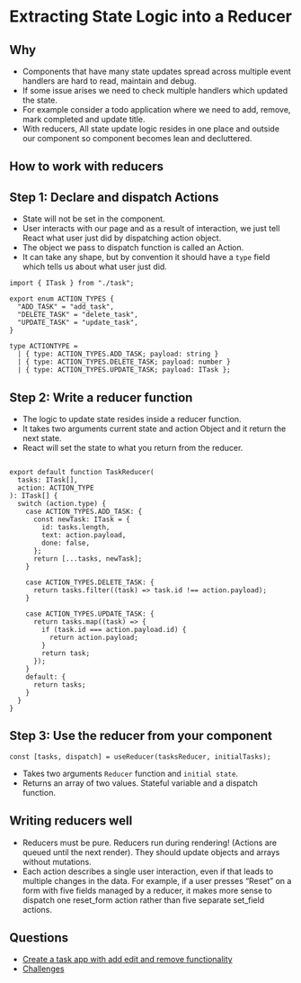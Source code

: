 # Extracting State Logic into a Reducer

## Why

- Components that have many state updates spread across multiple event handlers are hard to read, maintain and debug.
- If some issue arises we need to check multiple handlers which updated the state.
- For example consider a todo application where we need to add, remove, mark completed and update title.
- With reducers, All state update logic resides in one place and outside our component so component becomes lean and decluttered.


## How to work with reducers

## Step 1: Declare and dispatch Actions

- State will not be set in the component.
- User interacts with our page and as a result of interaction, we just tell React what user just did by dispatching action object.
- The object we pass to dispatch function is called an Action.
- It can take any shape, but by convention it should have a `type` field which tells us about what user just did.

```tsx
import { ITask } from "./task";

export enum ACTION_TYPES {
  "ADD_TASK" = "add_task",
  "DELETE_TASK" = "delete_task",
  "UPDATE_TASK" = "update_task",
}

type ACTIONTYPE =
  | { type: ACTION_TYPES.ADD_TASK; payload: string }
  | { type: ACTION_TYPES.DELETE_TASK; payload: number }
  | { type: ACTION_TYPES.UPDATE_TASK; payload: ITask };

```


## Step 2: Write a reducer function 

- The logic to update state resides inside a reducer function.
- It takes two arguments current state and action Object and it return the next state.
- React will set the state to what you return from the reducer.

```tsx

export default function TaskReducer(
  tasks: ITask[],
  action: ACTION_TYPE
): ITask[] {
  switch (action.type) {
    case ACTION_TYPES.ADD_TASK: {
      const newTask: ITask = {
        id: tasks.length,
        text: action.payload,
        done: false,
      };
      return [...tasks, newTask];
    }

    case ACTION_TYPES.DELETE_TASK: {
      return tasks.filter((task) => task.id !== action.payload);
    }

    case ACTION_TYPES.UPDATE_TASK: {
      return tasks.map((task) => {
        if (task.id === action.payload.id) {
          return action.payload;
        }
        return task;
      });
    }
    default: {
      return tasks;
    }
  }
}

```

## Step 3: Use the reducer from your component 

```tsx
const [tasks, dispatch] = useReducer(tasksReducer, initialTasks);
```

- Takes two arguments `Reducer` function and `initial state`.
- Returns an array of two values. Stateful variable and a dispatch function.

## Writing reducers well 

- Reducers must be pure. Reducers run during rendering! (Actions are queued until the next render). They should update objects and arrays without mutations.
- Each action describes a single user interaction, even if that leads to multiple changes in the data. For example, if a user presses “Reset” on a form with five fields managed by a reducer, it makes more sense to dispatch one reset_form action rather than five separate set_field actions.

## Questions

- [Create a task app with add edit and remove functionality](https://react.dev/learn/extracting-state-logic-into-a-reducer#consolidate-state-logic-with-a-reducer)
- [Challenges](https://react.dev/learn/extracting-state-logic-into-a-reducer#challenges)
